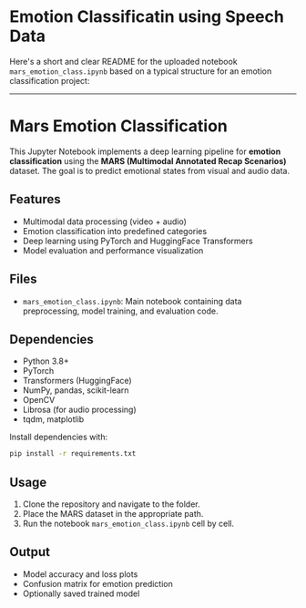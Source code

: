 # Emotion Classificatin using Speech Data

Here's a short and clear README for the uploaded notebook `mars_emotion_class.ipynb` based on a typical structure for an emotion classification project:

---

# Mars Emotion Classification

This Jupyter Notebook implements a deep learning pipeline for **emotion classification** using the **MARS (Multimodal Annotated Recap Scenarios)** dataset. The goal is to predict emotional states from visual and audio data.

## Features

* Multimodal data processing (video + audio)
* Emotion classification into predefined categories
* Deep learning using PyTorch and HuggingFace Transformers
* Model evaluation and performance visualization

## Files

* `mars_emotion_class.ipynb`: Main notebook containing data preprocessing, model training, and evaluation code.

## Dependencies

* Python 3.8+
* PyTorch
* Transformers (HuggingFace)
* NumPy, pandas, scikit-learn
* OpenCV
* Librosa (for audio processing)
* tqdm, matplotlib

Install dependencies with:

```bash
pip install -r requirements.txt
```

## Usage

1. Clone the repository and navigate to the folder.
2. Place the MARS dataset in the appropriate path.
3. Run the notebook `mars_emotion_class.ipynb` cell by cell.

## Output

* Model accuracy and loss plots
* Confusion matrix for emotion prediction
* Optionally saved trained model
